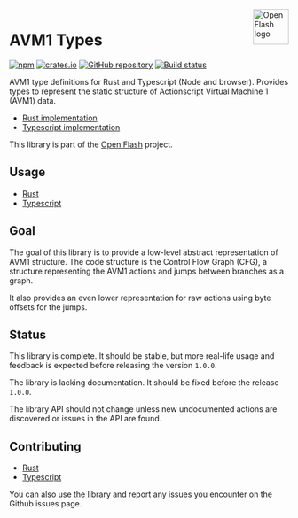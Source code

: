 <a href="https://github.com/open-flash/open-flash">
    <img src="https://raw.githubusercontent.com/open-flash/open-flash/master/logo.png"
    alt="Open Flash logo" title="Open Flash" align="right" width="64" height="64" />
</a>

# AVM1 Types

[![npm](https://img.shields.io/npm/v/avm1-types.svg)](https://www.npmjs.com/package/avm1-types)
[![crates.io](https://img.shields.io/crates/v/avm1-types.svg)](https://crates.io/crates/avm1-types)
[![GitHub repository](https://img.shields.io/badge/Github-open--flash%2Favm1--types-blue.svg)](https://github.com/open-flash/avm1-types)
[![Build status](https://img.shields.io/travis/com/open-flash/avm1-types/master.svg)](https://travis-ci.com/open-flash/avm1-types)

AVM1 type definitions for Rust and Typescript (Node and browser).
Provides types to represent the static structure of Actionscript Virtual Machine 1 (AVM1) data.

- [Rust implementation](./rs/README.md)
- [Typescript implementation](./ts/README.md)

This library is part of the [Open Flash][ofl] project.

## Usage

- [Rust](./rs/README.md#usage)
- [Typescript](./ts/README.md#usage)

## Goal

The goal of this library is to provide a low-level abstract representation of
AVM1 structure. The code structure is the Control Flow Graph (CFG), a structure
representing the AVM1 actions and jumps between branches as a graph.

It also provides an even lower representation for raw actions using byte offsets
for the jumps.

## Status

This library is complete. It should be stable, but more real-life usage and
feedback is expected before releasing the version `1.0.0`.

The library is lacking documentation. It should be fixed before the release
`1.0.0`.

The library API should not change unless new undocumented actions are discovered
or issues in the API are found.

## Contributing

- [Rust](./rs/README.md#contributing)
- [Typescript](./ts/README.md#contributing)

You can also use the library and report any issues you encounter on the Github
issues page.

[ofl]: https://github.com/open-flash/open-flash
[swf-tree]: https://github.com/open-flash/swf-tree
